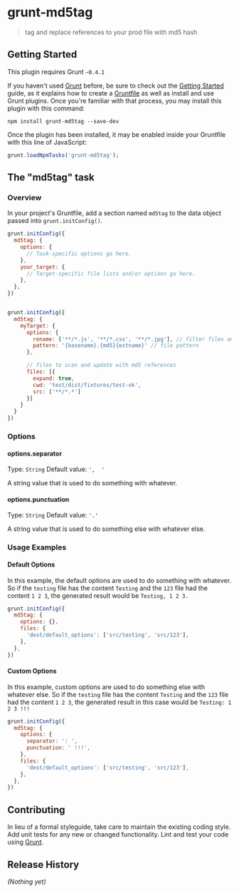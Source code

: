 # grunt-md5tag

> tag and replace references to your prod file with md5 hash

## Getting Started
This plugin requires Grunt `~0.4.1`

If you haven't used [Grunt](http://gruntjs.com/) before, be sure to check out the [Getting Started](http://gruntjs.com/getting-started) guide, as it explains how to create a [Gruntfile](http://gruntjs.com/sample-gruntfile) as well as install and use Grunt plugins. Once you're familiar with that process, you may install this plugin with this command:

```shell
npm install grunt-md5tag --save-dev
```

Once the plugin has been installed, it may be enabled inside your Gruntfile with this line of JavaScript:

```js
grunt.loadNpmTasks('grunt-md5tag');
```

## The "md5tag" task

### Overview
In your project's Gruntfile, add a section named `md5tag` to the data object passed into `grunt.initConfig()`.

```js
grunt.initConfig({
  md5tag: {
    options: {
      // Task-specific options go here.
    },
    your_target: {
      // Target-specific file lists and/or options go here.
    },
  },
})


grunt.initConfig({
  md5tag: {
    myTarget: {
      options: {
        rename: ['**/*.js', '**/*.css', '**/*.jpg'], // filter files and add an md5 hash on this files
        pattern: '{basename}.{md5}{extname}' // file pattern
      },

      // files to scan and update with md5 references
      files: [{
        expand: true,
        cwd: 'test/dist/fixtures/test-ok',
        src: ['**/*.*']
      }]
    }
  }
})
```

### Options

#### options.separator
Type: `String`
Default value: `',  '`

A string value that is used to do something with whatever.

#### options.punctuation
Type: `String`
Default value: `'.'`

A string value that is used to do something else with whatever else.

### Usage Examples

#### Default Options
In this example, the default options are used to do something with whatever. So if the `testing` file has the content `Testing` and the `123` file had the content `1 2 3`, the generated result would be `Testing, 1 2 3.`

```js
grunt.initConfig({
  md5tag: {
    options: {},
    files: {
      'dest/default_options': ['src/testing', 'src/123'],
    },
  },
})
```

#### Custom Options
In this example, custom options are used to do something else with whatever else. So if the `testing` file has the content `Testing` and the `123` file had the content `1 2 3`, the generated result in this case would be `Testing: 1 2 3 !!!`

```js
grunt.initConfig({
  md5tag: {
    options: {
      separator: ': ',
      punctuation: ' !!!',
    },
    files: {
      'dest/default_options': ['src/testing', 'src/123'],
    },
  },
})
```

## Contributing
In lieu of a formal styleguide, take care to maintain the existing coding style. Add unit tests for any new or changed functionality. Lint and test your code using [Grunt](http://gruntjs.com/).

## Release History
_(Nothing yet)_
